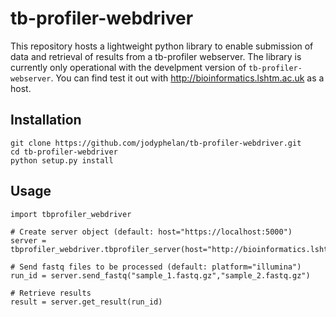 # tb-profiler-webdriver

This repository hosts a lightweight python library to enable submission of data and retrieval of results from a tb-profiler webserver.
The library is currently only operational with the develpment version of `tb-profiler-webserver`. You can find test it out with http://bioinformatics.lshtm.ac.uk as a host.

## Installation

```
git clone https://github.com/jodyphelan/tb-profiler-webdriver.git
cd tb-profiler-webdriver
python setup.py install
```

## Usage

```
import tbprofiler_webdriver

# Create server object (default: host="https://localhost:5000")
server = tbprofiler_webdriver.tbprofiler_server(host="http://bioinformatics.lshtm.ac.uk")

# Send fastq files to be processed (default: platform="illumina")
run_id = server.send_fastq("sample_1.fastq.gz","sample_2.fastq.gz")

# Retrieve results
result = server.get_result(run_id)
```

